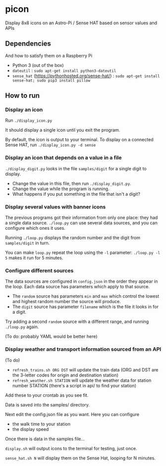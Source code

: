 # picon

Display 8x8 icons on an Astro-Pi / Sense HAT based on sensor values and APIs 

## Dependencies

And how to satisfy them on a Raspberry Pi

* Python 3 (out of the box)
* `dateutil` : `sudo apt-get install python3-dateutil`
* `sense_hat` (https://pythonhosted.org/sense-hat/) : `sudo apt-get install sense-hat; sudo pip3 install pillow`

## How to run

### Display an icon

Run `./display_icon.py`

It should display a single icon until you exit the program.

By default, the icon is output to your terminal. To display
on a connected Sense HAT, run `./display_icon.py -d sense`

### Display an icon that depends on a value in a file

`./display_digit.py` looks in the file `samples/digit` for a single digit to display.

* Change the value in this file, then run `./display_digit.py`.
* Change the value while the program is running.
* What happens if you put something in the file that isn't a digit?

### Display several values with banner icons

The previous programs got their information from only one place: they had a single data source.
`./loop.py` can use several data sources, and you can configure which ones it uses.

Running `./loop.py` displays the random number and the digit from `samples/digit` in turn.

You can make `loop.py` repeat the loop using the `-l` parameter:
`./loop.py -l 5` makes it run for 5 minutes.

### Configure different sources

The data sources are configured in `config.json` in the order they appear in the loop.
Each data source has parameters which apply to that source.

* The `random` source has parameters `min` and `max` which control the lowest and highest random number the source will produce.
* The `digit` source has parameter `filename` which is the file it looks in for a digit.

Try adding a second `random` source with a different range, and running `./loop.py` again.

(To do: probably YAML would be better here)

### Display weather and transport information sourced from an API

(To do)

* `refresh_trains.sh ORG DST` will update the train data (ORG and DST are the 3-letter codes for origin and destination station)
* `refresh_weather.sh STATION`  will update the weather data for station number STATION (there's a script in api/ to find your station)

Add these to your crontab as you see fit.

Data is saved into the samples/ directory.

Next edit the config.json file as you want. Here you can configure
* the walk time to your station
* the display speed

Once there is data in the samples file...

`display.sh` will output icons to the terminal for testing, just once.

`sense_hat.sh N` will display them on the Sense Hat, looping for N minutes.

